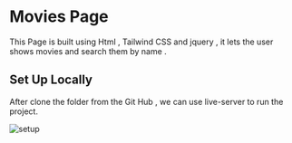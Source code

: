 # Movies Page
This Page is built using Html , Tailwind CSS and jquery , it lets the user shows movies and search them by name . 

## Set Up Locally 
After clone the folder from the Git Hub , we can use live-server to run the project.


![setup](https://user-images.githubusercontent.com/46220562/106352235-eee7c200-62e9-11eb-8fce-fa40a3e5350f.PNG)
